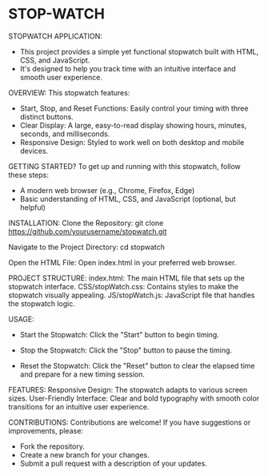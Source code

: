 # STOP-WATCH 

STOPWATCH APPLICATION:
- This project provides a simple yet functional stopwatch built with HTML, CSS, and JavaScript.
- It's designed to help you track time with an intuitive interface and smooth user experience.

OVERVIEW:
This stopwatch features:
- Start, Stop, and Reset Functions: Easily control your timing with three distinct buttons.
- Clear Display: A large, easy-to-read display showing hours, minutes, seconds, and milliseconds.
- Responsive Design: Styled to work well on both desktop and mobile devices.
  
GETTING STARTED?
To get up and running with this stopwatch, follow these steps:

- A modern web browser (e.g., Chrome, Firefox, Edge)
- Basic understanding of HTML, CSS, and JavaScript (optional, but helpful)
  
INSTALLATION:
Clone the Repository:
git clone https://github.com/yourusername/stopwatch.git

Navigate to the Project Directory:
cd stopwatch

Open the HTML File:
Open index.html in your preferred web browser.

PROJECT STRUCTURE:
index.html: The main HTML file that sets up the stopwatch interface.
CSS/stopWatch.css: Contains styles to make the stopwatch visually appealing.
JS/stopWatch.js: JavaScript file that handles the stopwatch logic.

USAGE:
- Start the Stopwatch:
Click the "Start" button to begin timing.

- Stop the Stopwatch:
Click the "Stop" button to pause the timing.

- Reset the Stopwatch:
Click the "Reset" button to clear the elapsed time and prepare for a new timing session.

FEATURES:
Responsive Design: The stopwatch adapts to various screen sizes.
User-Friendly Interface: Clear and bold typography with smooth color transitions for an intuitive user experience.

CONTRIBUTIONS:
Contributions are welcome! If you have suggestions or improvements, please:

- Fork the repository.
- Create a new branch for your changes.
- Submit a pull request with a description of your updates.
